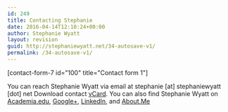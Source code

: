 ```yaml
---
id: 249
title: Contacting Stephanie
date: 2016-04-14T12:10:24+00:00
author: Stephanie Wyatt
layout: revision
guid: http://stephaniewyatt.net/34-autosave-v1/
permalink: /34-autosave-v1/
---
```

[contact-form-7 id="100" title="Contact form 1"]

You can reach Stephanie Wyatt via email at stephanie [at] stephaniewyatt [dot] net
Download contact <a title="StephanieWyatt.tell vCard download link" href="http://stephaniewyatt.net/stephaniewyatt.tel.vcf" target="_blank">vCard</a>. You can also find Stephanie Wyatt on <a title="Stephanie Wyatt on Academia.edu" href="http://academia.stephaniewyatt.net" target="_blank">Academia.edu</a>, <a title="Stephanie Wyatt Google Plus" href="http://g.stephaniewyatt.net" target="_blank">Google+</a>, <a title="Stephanie Wyatt on LinkedIn" href="http://stephaniewyatt.in" target="_blank">LinkedIn</a>, and <a title="Stephanie Wyatt on About Me" href="http://Stephaniewyatt.me" target="_blank">About.Me</a>